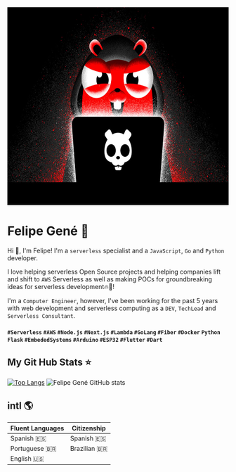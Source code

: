 <img width="100%" height="450px" src="/bg.jpeg" style="object-position:center 50%">

# Felipe Gené 🤖

Hi 👋, I'm Felipe! I'm a `serverless` specialist and a `JavaScript`, `Go` and `Python` developer.

I love helping serverless Open Source projects and helping companies lift and shift to `AWS` Serverless as well as making POCs for groundbreaking ideas for serverless development🔥🚀!

I'm a `Computer Engineer`, however, I've been working for the past 5 years with web development and serverless computing as a `DEV`, `TechLead` and `Serverless Consultant`.

#### `#Serverless` `#AWS` `#Node.js` `#Next.js` `#Lambda` `#GoLang` `#Fiber` `#Docker` `Python` `Flask` `#EmbededSystems` `#Arduino` `#ESP32` `#Flutter` `#Dart`

## My Git Hub Stats ⭐
[![Top Langs](https://github-stats-private-api.vercel.app/api/top-langs/?username=felipegenef&layout=compact&theme=shadow_red)](https://github.com/felipegenef/github-readme-stats) ![Felipe Gené GitHub stats](https://github-stats-private-api.vercel.app/api?username=felipegenef&show_icons=true&theme=shadow_red&count_private=true&hide=issues)

## intl 🌎
| Fluent Languages | Citizenship |
| ----------------- | ----------- |
| Spanish 🇪🇸  | Spanish 🇪🇸 |
| Portuguese 🇧🇷 | Brazilian 🇧🇷 |
| English 🇺🇸  |             |
